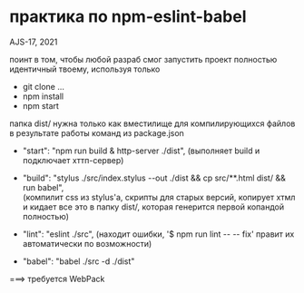 # практика по npm-eslint-babel

AJS-17, 2021

поинт в том, чтобы любой разраб смог запустить проект полностью идентичный твоему, используя только 
- git clone ...
- npm install
- npm start

папка dist/ нужна только как вместилище для компилирующихся файлов в результате работы команд из package.json
  
-  "start": "npm run build & http-server ./dist",  (выполняет build и подключает хттп-сервер)
  
-  "build": "stylus ./src/index.stylus --out ./dist && cp src/**.html dist/ && run babel",  
  (компилит css из stylus'а, скрипты для старых версий, копирует хтмл и кидает все это в папку dist/, которая генерится первой копандой полностью)
  
-  "lint": "eslint ./src", (находит ошибки, '$ npm run lint -- -- fix' правит их автоматически по возможности)

-  "babel": "babel ./src -d ./dist"
  
===> требуется WebPack
